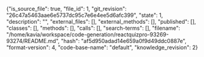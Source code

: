 {"is_source_file": true, "file_id": 1, "git_revision": "26c47a5463aae6e5737dc95c7e6e4ee5d6afc399", "state": 1, "description": "", "external_files": [], "external_methods": [], "published": [], "classes": [], "methods": [], "calls": [], "search-terms": [], "filename": "/home/kavia/workspace/code-generation/reactquizpro-93269-93274/README.md", "hash": "af5d950adad14e659a0f9d49ddc0887e", "format-version": 4, "code-base-name": "default", "knowledge_revision": 2}